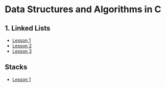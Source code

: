 # Data Structures and Algorithms in C

## 1. Linked Lists
- [Lesson 1](./Linked%20Lists/lesson1.c)
- [Lesson 2](./Linked%20Lists/lesson2.c)
- [Lesson 3](./Linked%20Lists/lesson3.c)

## Stacks
- [Lesson 1](./Stacks/lesson1.c)
